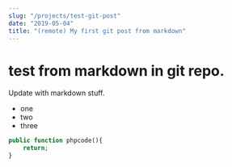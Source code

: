 ```yaml
---
slug: "/projects/test-git-post"
date: "2019-05-04"
title: "(remote) My first git post from markdown"
---
```


# test from markdown in git repo.

Update with markdown stuff.

- one
- two
- three

```php
public function phpcode(){
    return;
}
```

